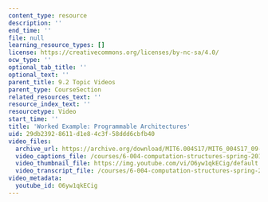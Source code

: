 ```yaml
---
content_type: resource
description: ''
end_time: ''
file: null
learning_resource_types: []
license: https://creativecommons.org/licenses/by-nc-sa/4.0/
ocw_type: ''
optional_tab_title: ''
optional_text: ''
parent_title: 9.2 Topic Videos
parent_type: CourseSection
related_resources_text: ''
resource_index_text: ''
resourcetype: Video
start_time: ''
title: 'Worked Example: Programmable Architectures'
uid: 29db2392-8611-d1e8-4c3f-58ddd6cbfb40
video_files:
  archive_url: https://archive.org/download/MIT6.004S17/MIT6_004S17_09-02-10-01_300k.mp4
  video_captions_file: /courses/6-004-computation-structures-spring-2017/afca36e915ba57ab98c4ad851b8b364a_O6yw1qkECig.vtt
  video_thumbnail_file: https://img.youtube.com/vi/O6yw1qkECig/default.jpg
  video_transcript_file: /courses/6-004-computation-structures-spring-2017/d759eb431c7f87c9b0468da795ccdb8d_O6yw1qkECig.pdf
video_metadata:
  youtube_id: O6yw1qkECig
---
```


